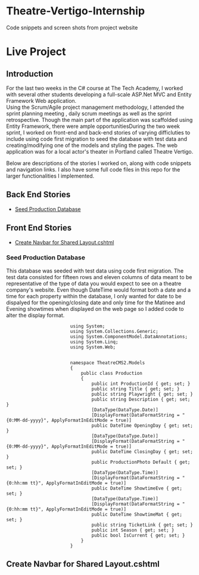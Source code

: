 # Theatre-Vertigo-Internship
Code snippets and screen shots from project website

# Live Project

## Introduction
 For the last two weeks in the C# course at The Tech Academy, I worked with several other students developing a full-scale ASP.Net MVC and Entity Framework Web application.  
Using the Scrum/Agile project management methodology, I attended the sprint planning meeting , daily scrum meetings as well as the sprint retrospective.  Though the main part of the application was scaffolded using Entity Framework, there were ample opportunitiesDuring the two week
sprint, I worked on front-end and back-end stories of varying difficluties to include using code first migration to seed the database with test data and creating/modifying
one of the models and styling the pages.  The web application was for a local actor's theater in Portland called Theatre Vertigo.

  Below are descriptions of the stories I worked on, along with code snippets and navigation links. I also have some full code files in this repo for the larger functionalities
I implemented.

## Back End Stories
* [Seed Production Database](#seed-production-database)
## Front End Stories
* [Create Navbar for Shared Layout.cshtml](#create-navbar-for-shared-layout.cshtml)

### Seed Production Database
 This database was seeded with test data using code first migration.  The test data consisted for fifteen rows and eleven columns of data meant to be representative of the type of data you would expect to see on a theatre company's website.  Even though DateTime would format both a date and a time for each property within the database, I only wanted for date to be dispalyed for the opening/closing date and only time for the Matinee and Evening showtimes when displayed on the web page so I added code to alter the display format.
 
                            using System;
                            using System.Collections.Generic;
                            using System.ComponentModel.DataAnnotations;
                            using System.Linq;
                            using System.Web;


                            namespace TheatreCMS2.Models
                            {
                                public class Production
                                {
                                    public int ProductionId { get; set; }
                                    public string Title { get; set; }
                                    public string Playwright { get; set; }
                                    public string Description { get; set; }
                                    [DataType(DataType.Date)]
                                    [DisplayFormat(DataFormatString = "{0:MM-dd-yyyy}", ApplyFormatInEditMode = true)]
                                    public DateTime OpeningDay { get; set; }
                                    [DataType(DataType.Date)]
                                    [DisplayFormat(DataFormatString = "{0:MM-dd-yyyy}", ApplyFormatInEditMode = true)]
                                    public DateTime ClosingDay { get; set; }
                                    public ProductionPhoto Default { get; set; }
                                    [DataType(DataType.Time)]
                                    [DisplayFormat(DataFormatString = "{0:hh:mm tt}", ApplyFormatInEditMode = true)]
                                    public DateTime ShowtimeEve { get; set; }
                                    [DataType(DataType.Time)]
                                    [DisplayFormat(DataFormatString = "{0:hh:mm tt}", ApplyFormatInEditMode = true)]
                                    public DateTime ShowtimeMat { get; set; }
                                    public string TicketLink { get; set; }
                                    public int Season { get; set; }
                                    public bool IsCurrent { get; set; }
                                }
                            }                
            

## Create Navbar for Shared Layout.cshtml
